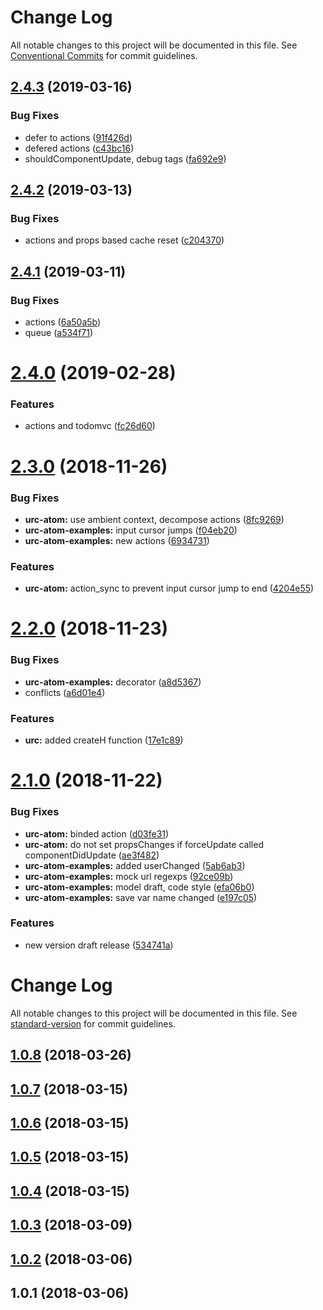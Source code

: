 # Change Log

All notable changes to this project will be documented in this file.
See [Conventional Commits](https://conventionalcommits.org) for commit guidelines.

## [2.4.3](https://github.com/zerkalica/urc/compare/v2.4.2...v2.4.3) (2019-03-16)


### Bug Fixes

* defer to actions ([91f426d](https://github.com/zerkalica/urc/commit/91f426d))
* defered actions ([c43bc16](https://github.com/zerkalica/urc/commit/c43bc16))
* shouldComponentUpdate, debug tags ([fa692e9](https://github.com/zerkalica/urc/commit/fa692e9))





## [2.4.2](https://github.com/zerkalica/urc/compare/v2.4.1...v2.4.2) (2019-03-13)


### Bug Fixes

* actions and props based cache reset ([c204370](https://github.com/zerkalica/urc/commit/c204370))





## [2.4.1](https://github.com/zerkalica/urc/compare/v2.4.0...v2.4.1) (2019-03-11)


### Bug Fixes

* actions ([6a50a5b](https://github.com/zerkalica/urc/commit/6a50a5b))
* queue ([a534f71](https://github.com/zerkalica/urc/commit/a534f71))





# [2.4.0](https://github.com/zerkalica/urc/compare/v2.3.0...v2.4.0) (2019-02-28)


### Features

* actions and todomvc ([fc26d60](https://github.com/zerkalica/urc/commit/fc26d60))





# [2.3.0](https://github.com/zerkalica/urc/compare/v2.2.0...v2.3.0) (2018-11-26)


### Bug Fixes

* **urc-atom:** use ambient context, decompose actions ([8fc9269](https://github.com/zerkalica/urc/commit/8fc9269))
* **urc-atom-examples:** input cursor jumps ([f04eb20](https://github.com/zerkalica/urc/commit/f04eb20))
* **urc-atom-examples:** new actions ([6934731](https://github.com/zerkalica/urc/commit/6934731))


### Features

* **urc-atom:** action_sync to prevent input cursor jump to end ([4204e55](https://github.com/zerkalica/urc/commit/4204e55))





# [2.2.0](https://github.com/zerkalica/urc/compare/v2.1.0...v2.2.0) (2018-11-23)


### Bug Fixes

* **urc-atom-examples:** decorator ([a8d5367](https://github.com/zerkalica/urc/commit/a8d5367))
* conflicts ([a6d01e4](https://github.com/zerkalica/urc/commit/a6d01e4))


### Features

* **urc:** added createH function ([17e1c89](https://github.com/zerkalica/urc/commit/17e1c89))





# [2.1.0](https://github.com/zerkalica/urc/compare/v1.0.8...v2.1.0) (2018-11-22)


### Bug Fixes

* **urc-atom:** binded action ([d03fe31](https://github.com/zerkalica/urc/commit/d03fe31))
* **urc-atom:** do not set propsChanges if forceUpdate called componentDidUpdate ([ae3f482](https://github.com/zerkalica/urc/commit/ae3f482))
* **urc-atom-examples:** added userChanged ([5ab6ab3](https://github.com/zerkalica/urc/commit/5ab6ab3))
* **urc-atom-examples:** mock url regexps ([92ce09b](https://github.com/zerkalica/urc/commit/92ce09b))
* **urc-atom-examples:** model draft, code style ([efa06b0](https://github.com/zerkalica/urc/commit/efa06b0))
* **urc-atom-examples:** save var name changed ([e197c05](https://github.com/zerkalica/urc/commit/e197c05))


### Features

* new version draft release ([534741a](https://github.com/zerkalica/urc/commit/534741a))





# Change Log

All notable changes to this project will be documented in this file. See [standard-version](https://github.com/conventional-changelog/standard-version) for commit guidelines.

<a name="1.0.8"></a>
## [1.0.8](https://github.com/zerkalica/lom_atom/compare/v1.0.7...v1.0.8) (2018-03-26)



<a name="1.0.7"></a>
## [1.0.7](https://github.com/zerkalica/lom_atom/compare/v1.0.6...v1.0.7) (2018-03-15)



<a name="1.0.6"></a>
## [1.0.6](https://github.com/zerkalica/lom_atom/compare/v1.0.5...v1.0.6) (2018-03-15)



<a name="1.0.5"></a>
## [1.0.5](https://github.com/zerkalica/lom_atom/compare/v1.0.4...v1.0.5) (2018-03-15)



<a name="1.0.4"></a>
## [1.0.4](https://github.com/zerkalica/lom_atom/compare/v1.0.3...v1.0.4) (2018-03-15)



<a name="1.0.3"></a>
## [1.0.3](https://github.com/zerkalica/lom_atom/compare/v1.0.2...v1.0.3) (2018-03-09)



<a name="1.0.2"></a>
## [1.0.2](https://github.com/zerkalica/lom_atom/compare/v1.0.1...v1.0.2) (2018-03-06)



<a name="1.0.1"></a>
## 1.0.1 (2018-03-06)
